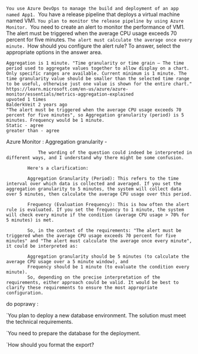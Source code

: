 `You use Azure DevOps to manage the build and deployment of an app named App1.
`You have a release pipeline that deploys a virtual machine named VM1.
`You plan to monitor the release pipeline by using Azure Monitor.
`You need to create an alert to monitor the performance of VM1. The alert must be triggered when the average CPU usage exceeds 70 percent for five minutes.
`The alert must calculate the average once every minute.
`How should you configure the alert rule? To answer, select the appropriate options in the answer area.



    Aggregation is 1 minute. "Time granularity or time grain – The time period used to aggregate values together to allow display on a chart. Only specific ranges are available. Current minimum is 1 minute. The time granularity value should be smaller than the selected time range to be useful, otherwise just one value is shown for the entire chart."
    https://learn.microsoft.com/en-us/azure/azure-monitor/essentials/metrics-aggregation-explained
    upvoted 1 times
    BalderkVeit 2 years ago
    "The alert must be triggered when the average CPU usage exceeds 70 percent for five minutes", so Aggregation granularity (period) is 5 minutes. Frequency would be 1 minute.
    Static - agree
    greater than - agree

Azure Monitor : 
    Aggregation granularity - 

                The wording of the question could indeed be interpreted in different ways, and I understand why there might be some confusion.

            Here's a clarification:

            Aggregation Granularity (Period): This refers to the time interval over which data is collected and averaged. If you set the aggregation granularity to 5 minutes, the system will collect data over 5 minutes, then calculate the average CPU usage over this period.

            Frequency (Evaluation Frequency): This is how often the alert rule is evaluated. If you set the frequency to 1 minute, the system will check every minute if the condition (average CPU usage > 70% for 5 minutes) is met.

            So, in the context of the requirements: "The alert must be triggered when the average CPU usage exceeds 70 percent for five minutes" and "The alert must calculate the average once every minute", it could be interpreted as:

            Aggregation granularity should be 5 minutes (to calculate the average CPU usage over a 5 minute window), and
            Frequency should be 1 minute (to evaluate the condition every minute).
            So, depending on the precise interpretation of the requirements, either approach could be valid. It would be best to clarify these requirements to ensure the most appropriate configuration.


do poprawy : 


`You plan to deploy a new database environment. The solution must meet the technical requirements.

`You need to prepare the database for the deployment.

`How should you format the export?
